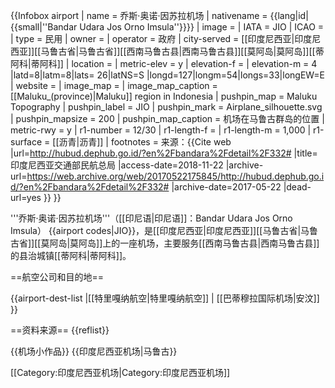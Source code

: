 {{Infobox airport
| name                = 乔斯·奥诺·因苏拉机场
| nativename          = {{lang|id|{{small|''Bandar Udara Jos Orno Imsula''}}}}
| image               = 
| IATA                = JIO
| ICAO                = 
| type                = 民用
| owner               = 
| operator            = 政府
| city-served         = [[印度尼西亚|印度尼西亚]][[马鲁古省|马鲁古省]][[西南马鲁古县|西南马鲁古县]][[莫阿岛|莫阿岛]][[蒂阿科|蒂阿科]]
| location            = 
| metric-elev         = y
| elevation-f         = 
| elevation-m         = 4
|latd=8|latm=8|lats= 26|latNS=S
|longd=127|longm=54|longs=33|longEW=E
| website             = 
| image_map           = 
| image_map_caption   = [[Maluku_(province)|Maluku]] region in Indonesia
| pushpin_map         = Maluku Topography
| pushpin_label       = JIO
| pushpin_mark        = Airplane_silhouette.svg
| pushpin_mapsize     = 200
| pushpin_map_caption = 机场在马鲁古群岛的位置
| metric-rwy          = y
| r1-number           = 12/30
| r1-length-f         = 
| r1-length-m         = 1,000
| r1-surface          = [[沥青|沥青]]
| footnotes           = 来源：<ref>{{Cite web |url=http://hubud.dephub.go.id/?en%2Fbandara%2Fdetail%2F332# |title=印度尼西亚交通部民航总局 |access-date=2018-11-22 |archive-url=https://web.archive.org/web/20170522175845/http://hubud.dephub.go.id/?en%2Fbandara%2Fdetail%2F332# |archive-date=2017-05-22 |dead-url=yes }}</ref>
}}

'''乔斯·奥诺·因苏拉机场'''（[[印尼语|印尼语]]：Bandar Udara Jos Orno Imsula） {{airport codes|JIO}}，是[[印度尼西亚|印度尼西亚]][[马鲁古省|马鲁古省]][[莫阿岛|莫阿岛]]上的一座机场，主要服务[[西南马鲁古县|西南马鲁古县]]的县治城镇[[蒂阿科|蒂阿科]]。

==航空公司和目的地==

{{airport-dest-list
|[[特里嘎纳航空|特里嘎纳航空]] | [[巴蒂穆拉国际机场|安汶]]
}}

==资料来源==
{{reflist}}

{{机场小作品}}
{{印度尼西亚机场|马鲁古}}

[[Category:印度尼西亚机场|Category:印度尼西亚机场]]